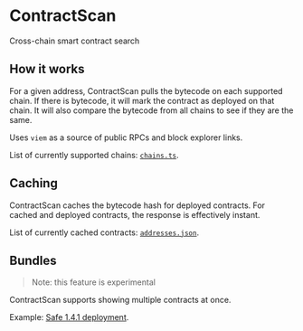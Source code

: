 # ContractScan

Cross-chain smart contract search

## How it works

For a given address, ContractScan pulls the bytecode on each supported chain. If there is bytecode, it will mark the contract as deployed on that chain. It will also compare the bytecode from all chains to see if they are the same.

Uses `viem` as a source of public RPCs and block explorer links.

List of currently supported chains: [`chains.ts`](utils/chains.ts).

## Caching

ContractScan caches the bytecode hash for deployed contracts. For cached and deployed contracts, the response is effectively instant.

List of currently cached contracts: [`addresses.json`](data/addresses.json).

## Bundles

> Note: this feature is experimental

ContractScan supports showing multiple contracts at once.

Example: [Safe 1.4.1 deployment](https://contractscan.xyz/bundle?name=Safe+1.4.1&addresses=0xfd0732dc9e303f09fcef3a7388ad10a83459ec99,0x9b35af71d77eaf8d7e40252370304687390a1a52,0x38869bf66a61cf6bdb996a6ae40d5853fd43b526,0x9641d764fc13c8b624c04430c7356c1c7c8102e2,0x41675c099f32341bf84bfc5382af534df5c7461a,0x29fcb43b46531bca003ddc8fcb67ffe91900c762,0x4e1dcf7ad4e460cfd30791ccc4f9c8a4f820ec67,0xd53cd0ab83d845ac265be939c57f53ad838012c9,0x3d4ba2e0884aa488718476ca2fb8efc291a46199).
